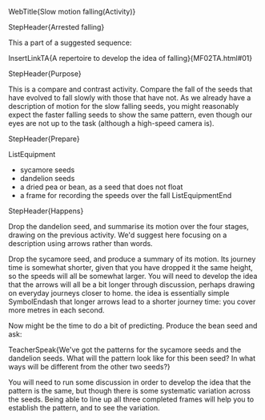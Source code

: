 WebTitle{Slow motion falling(Activity)}

StepHeader{Arrested falling}

This a part of a suggested sequence:

InsertLinkTA{A repertoire to develop the idea of falling}{MF02TA.html#01}

StepHeader{Purpose}

This is a compare and contrast activity. Compare the fall of the seeds that have evolved to fall slowly with those that have not. As we already have a description of motion for the slow falling seeds, you might reasonably expect the faster falling seeds to show the same pattern, even though our eyes are not up to the task (although a high-speed camera is).

StepHeader{Prepare}

ListEquipment
- sycamore seeds
- dandelion seeds
- a dried pea or bean, as a seed that does not float
- a frame for recording the speeds over the fall
ListEquipmentEnd

StepHeader{Happens}

Drop the dandelion seed, and summarise its motion over the four stages, drawing on the previous activity. We&apos;d suggest here focusing on a description using arrows rather than words.

Drop the sycamore seed, and produce a summary of its motion. Its journey time is somewhat shorter, given that you have dropped it the same height, so the speeds will all be somewhat larger. You will need to develop the idea that the arrows will all be a bit longer through discussion, perhaps drawing on everyday journeys closer to home. the idea is essentially simple SymbolEndash that longer arrows lead to a shorter journey time: you cover more metres in each second.

Now might be the time to do a bit of predicting. Produce the bean seed and ask:

TeacherSpeak{We&apos;ve got the patterns for the sycamore seeds and the dandelion seeds. What will the pattern look like for this been seed? In what ways will be different from the other two seeds?}

You will need to run some discussion in order to develop the idea that the pattern is the same, but though there is some systematic variation across the seeds. Being able to line up all three completed frames will help you to establish the pattern, and to see the variation.

